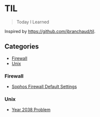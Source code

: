 # TIL

> Today I Learned

Inspired by https://github.com/jbranchaud/til.

## Categories
* [Firewall](#firewall)
* [Unix](#unix])

### Firewall
- [Sophos Firewall Default Settings](firewall/sophos-firewall.md)
 
### Unix
- [Year 2038 Problem](unix/year-2038.md)
